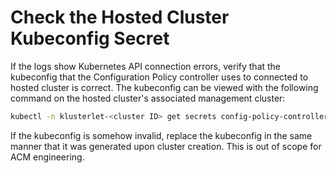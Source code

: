 # Check the Hosted Cluster Kubeconfig Secret

If the logs show Kubernetes API connection errors, verify that the kubeconfig that the Configuration
Policy controller uses to connected to hosted cluster is correct. The kubeconfig can be viewed with
the following command on the hosted cluster's associated management cluster:

```bash
kubectl -n klusterlet-<cluster ID> get secrets config-policy-controller-managed-kubeconfig -o=jsonpath='{.data.kubeconfig}' | base64 -d
```

If the kubeconfig is somehow invalid, replace the kubeconfig in the same manner that it was
generated upon cluster creation. This is out of scope for ACM engineering.
